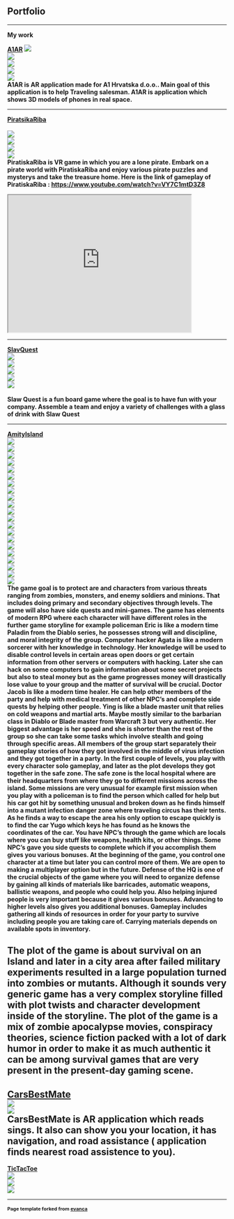 ## Portfolio

---

<b> My work 

[A1AR](/sample_page)
<img src="images/AR1.jpeg?raw=true"/> <br>
<img src="images/AR2.jpeg?raw=true"/> <br>
<img src="images/AR3.jpeg?raw=true"/> <br>
<img src="images/AR4.jpeg?raw=true"/> <br>
<img src="images/AR5.jpeg?raw=true"/> <br>
A1AR is AR application made for A1 Hrvatska d.o.o.. Main goal of this application is to help Traveling salesman. A1AR is application which shows 3D models of phones in real space.


---
[PiratsikaRiba](/sample_page)<br>                                                
<img src="images/PR1.jpeg?raw=true"/><br>
<img src="images/PR2.jpeg?raw=true"/><br>
<img src="images/PR3.jpeg?raw=true"/><br>
<img src="images/PR4.jpeg?raw=true"/><br>
 PiratiskaRiba is VR game in which you are a lone pirate. Embark on a pirate world with PiratiskaRiba and enjoy various pirate puzzles and mysterys and take the treasure home.
 Here is the link of gameplay of PiratiskaRiba : https://www.youtube.com/watch?v=VY7C1mtD3Z8
<iframe width="420" height="315"
 src="https://www.youtube.com/watch?v=VY7C1mtD3Z8">
</iframe>

---
[SlavQuest](/sample_page)<br>
<img src="images/SQ1.jpeg?raw=true"/><br>
<img src="images/SQ2.jpeg?raw=true"/><br> 
<img src="images/SQ3.jpeg?raw=true"/><br> 
<img src="images/SQ4.jpeg?raw=true"/><br>
<img src="images/SQ5.jpeg?raw=true"/><br>  
 Slaw Quest is a fun board game where the goal is to have fun with your company. Assemble a team and enjoy a variety of challenges with a glass of drink with Slaw Quest

---
[AmityIsland](/sample_page)<br>
<img src="images/AI1.jpeg?raw=true"/><br>
<img src="images/AI2.jpeg?raw=true"/><br>
<img src="images/AI3.jpeg?raw=true"/><br>
<img src="images/AI4.jpeg?raw=true"/><br>
<img src="images/AI5.jpeg?raw=true"/><br>
<img src="images/AI6.jpeg?raw=true"/><br>
<img src="images/AI7.jpeg?raw=true"/><br>
<img src="images/AI8.jpeg?raw=true"/><br>
<img src="images/AI9.jpeg?raw=true"/><br>
<img src="images/AI10.jpeg?raw=true"/><br>
<img src="images/AI11.jpeg?raw=true"/><br>
<img src="images/AI12.jpeg?raw=true"/><br>
<img src="images/AI13.jpeg?raw=true"/><br>
<img src="images/AI14.jpeg?raw=true"/><br>
<img src="images/AI15.jpeg?raw=true"/><br>
<img src="images/AI16.jpeg?raw=true"/><br>
<img src="images/AI17.jpeg?raw=true"/><br>
<img src="images/AI18.jpeg?raw=true"/><br>
<img src="images/AI19.jpeg?raw=true"/><br>
<img src="images/AI20.jpeg?raw=true"/><br>
<img src="images/AI21.jpeg?raw=true"/><br>
 The game goal is to protect are and characters from various threats ranging from zombies, monsters, and enemy soldiers and minions. That includes doing primary and secondary objectives through levels. The game will also have side quests and mini-games. The game has elements of modern RPG where each character will have different roles in the further game storyline for example policeman Eric is like a modern time Paladin from the Diablo series, he possesses strong will and discipline, and moral integrity of the group.  Computer hacker Agata is like a modern sorcerer with her knowledge in technology. Her knowledge will be used to disable control levels in certain areas open doors or get certain information from other servers or computers with hacking. Later she can hack on some computers to gain information about some secret projects but also to steal money but as the game progresses money will drastically lose value to your group and the matter of survival will be crucial.   Doctor Jacob is like a modern time healer. He can help other members of the party and help with medical treatment of other NPC’s and complete side quests by helping other people. Ying is like a blade master unit that relies on cold weapons and martial arts. Maybe mostly similar to the barbarian class in Diablo or Blade master from Warcraft 3 but very authentic. Her biggest advantage is her speed and she is shorter than the rest of the group so she can take some tasks which involve stealth and going through specific areas. All members of the group start separately their gameplay stories of how they got involved in the middle of virus infection and they got together in a party. In the first couple of levels, you play with every character solo gameplay, and later as the plot develops they got together in the safe zone. The safe zone is the local hospital where are their headquarters from where they go to different missions across the island. Some missions are very unusual for example first mission when you play with a policeman is to find the person which called for help but his car got hit by something unusual and broken down as he finds himself into a mutant infection danger zone where traveling circus has their tents. As he finds a way to escape the area his only option to escape quickly is to find the car Yugo which keys he has found as he knows the coordinates of the car. You have NPC’s through the game which are locals where you can buy stuff like weapons, health kits, or other things. Some NPC’s gave you side quests to complete which if you accomplish them gives you various bonuses. At the beginning of the game, you control one character at a time but later you can control more of them. We are open to making a multiplayer option but in the future. Defense of the HQ is one of the crucial objects of the game where you will need to organize defense by gaining all kinds of materials like barricades, automatic weapons, ballistic weapons, and people who could help you. Also helping injured people is very important because it gives various bonuses. Advancing to higher levels also gives you additional bonuses. Gameplay includes gathering all kinds of resources in order for your party to survive including people you are taking care of. Carrying materials depends on available spots in inventory.

The plot of the game is about survival on an Island and later in a city area after failed military experiments resulted in a large population turned into zombies or mutants.  Although it sounds very generic game has a very complex storyline filled with plot twists and character development inside of the storyline. The plot of the game is a mix of zombie apocalypse movies, conspiracy theories, science fiction packed with a lot of dark humor in order to make it as much authentic it can be among survival games that are very present in the present-day gaming scene.
---
[CarsBestMate](/sample_page)<br>
<img src="images/CR.jpeg?raw=true"/><br>
<img src="images/CR2.jpeg?raw=true"/><br> 
 CarsBestMate is AR application which reads sings. It also can show you your location, it has navigation, and road assistance ( application finds nearest road assistence to you). 
---
[TicTacToe](/sample_page)<br>
<img src="images/TC.png?raw=true"/><br>
<img src="images/TC2.png?raw=true"/><br>
<img src="images/TC3.png?raw=true"/><br>
 




---
<p style="font-size:11px">Page template forked from <a href="https://github.com/evanca/quick-portfolio">evanca</a></p>
<!-- Remove above link if you don't want to attibute -->
